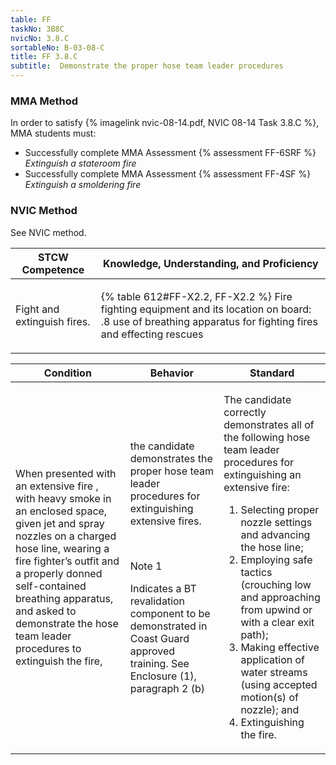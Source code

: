 ```yaml
---
table: FF
taskNo: 3B8C
nvicNo: 3.8.C 
sortableNo: B-03-08-C
title: FF 3.8.C 
subtitle:  Demonstrate the proper hose team leader procedures 
---
```



### MMA Method

In order to satisfy  {% imagelink nvic-08-14.pdf, NVIC 08-14 Task 3.8.C %}, MMA students must:

* Successfully complete MMA Assessment {% assessment FF-6SRF %} *Extinguish a stateroom fire*
* Successfully complete MMA Assessment {% assessment FF-4SF %} *Extinguish a smoldering fire*


### NVIC Method

<a onclick="togglevisibility('nvic_methods')" >See NVIC method.</a>

<div id='nvic_methods' class='hide'>

<table>
<thead>
<tr>
<th class='forty'> STCW Competence </th>
<th class='sixty'> Knowledge, Understanding, and Proficiency </th>
</tr>
</thead>




<tbody>
<tr><td markdown='1'>

Fight and extinguish fires.

</td><td markdown='1'>

{% table 612#FF-X2.2, FF-X2.2 %} Fire fighting equipment and its location on board:
.8  use of breathing apparatus for fighting fires and effecting rescues

</td></tr>


</tbody>
</table>


<table>
<thead>
<tr><th class='twenty'>  Condition </th><th class='twenty'> Behavior </th><th  class='sixty'>Standard </th></tr>
</thead>
<tbody >



<tr><td markdown='1'>

When presented with an extensive fire , with heavy smoke in an enclosed space, given jet and spray nozzles on a charged hose line, wearing a fire fighter’s outfit and a properly donned self-contained breathing apparatus, and asked to demonstrate the hose team leader procedures to extinguish the fire,

</td><td markdown='1'>

the candidate demonstrates the proper hose team leader procedures for extinguishing extensive fires.

<br>

<div class="tooltip" markdown='1'>

Note 1

Indicates a BT revalidation component to be demonstrated in Coast Guard approved training. See Enclosure (1), paragraph 2 (b)

</div>


</td><td markdown='1'>

The candidate correctly demonstrates all of the following hose team leader procedures for extinguishing an extensive fire:
 
1.  Selecting proper nozzle settings and advancing the hose line; 
2.  Employing safe tactics (crouching low and approaching from upwind or with a clear exit path); 
3.  Making effective application of water streams (using accepted motion(s) of nozzle); and 
4.  Extinguishing the fire.

</td></tr>
</tbody>
</table>
</div>
